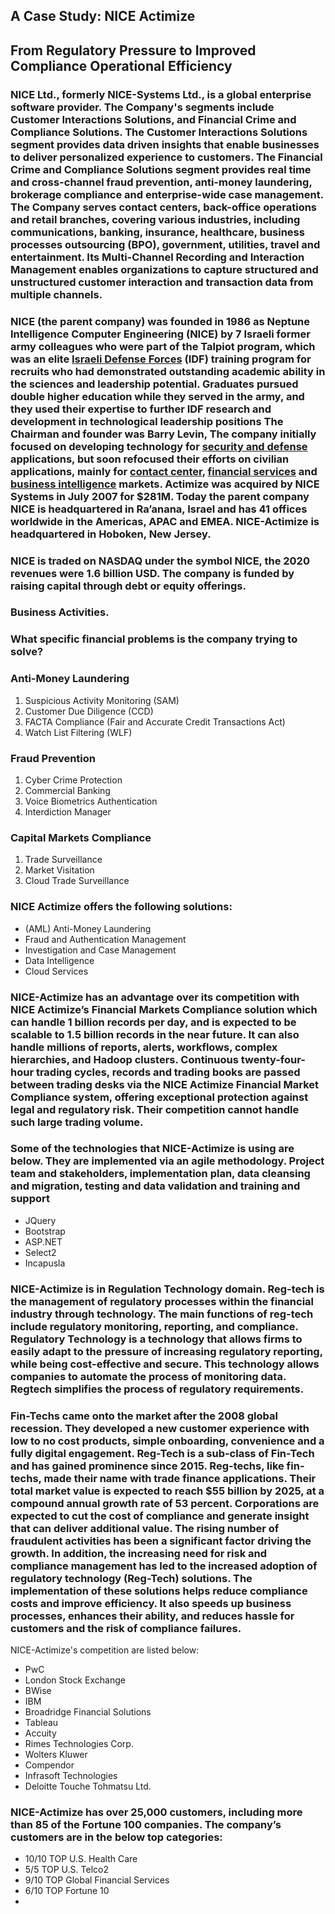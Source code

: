 

## A Case Study: NICE Actimize

## From Regulatory Pressure to Improved Compliance Operational Efficiency

### NICE Ltd., formerly NICE-Systems Ltd., is a global enterprise software provider. The Company's segments include Customer Interactions Solutions, and Financial Crime and Compliance Solutions. The Customer Interactions Solutions segment provides data driven insights that enable businesses to deliver personalized experience to customers. The Financial Crime and Compliance Solutions segment provides real time and cross-channel fraud prevention, anti-money laundering, brokerage compliance and enterprise-wide case management. The Company serves contact centers, back-office operations and retail branches, covering various industries, including communications, banking, insurance, healthcare, business processes outsourcing (BPO), government, utilities, travel and entertainment. Its Multi-Channel Recording and Interaction Management enables organizations to capture structured and unstructured customer interaction and transaction data from multiple channels.

### NICE (the parent company) was founded in 1986 as Neptune Intelligence Computer Engineering (NICE) by 7 Israeli former army colleagues who were part of the Talpiot program, which was an elite [Israeli Defense Forces](https://en.wikipedia.org/wiki/Israeli_Defense_Forces "Israeli Defense Forces") (IDF) training program for recruits who had demonstrated outstanding academic ability in the sciences and leadership potential. Graduates pursued double higher education while they served in the army, and they used their expertise to further IDF research and development in technological leadership positions The Chairman and founder was Barry Levin, The company initially focused on developing technology for [security and defense](https://en.wikipedia.org/w/index.php?title=Security_and_defense&action=edit&redlink=1 "Security and defense (page does not exist)") applications, but soon refocused their efforts on civilian applications, mainly for [contact center](https://en.wikipedia.org/wiki/Call_center "Call center"), [financial services](https://en.wikipedia.org/wiki/Financial_services "Financial services") and [business intelligence](https://en.wikipedia.org/wiki/Business_intelligence "Business intelligence") markets. Actimize was acquired by NICE Systems in July 2007 for $281M. Today the parent company NICE is headquartered in Ra’anana, Israel and has 41 offices worldwide in the Americas, APAC and EMEA. NICE-Actimize is headquartered in Hoboken, New Jersey.

### NICE is traded on NASDAQ under the symbol NICE, the 2020 revenues were 1.6 billion USD. The company is funded by raising capital through debt or equity offerings.

### Business Activities.

### What specific financial problems is the company trying to solve?

### Anti-Money Laundering
 1. Suspicious Activity Monitoring (SAM)
 2. Customer Due Diligence (CCD)
 3. FACTA Compliance (Fair and Accurate Credit Transactions Act)
 4. Watch List Filtering (WLF)

### Fraud Prevention
 1. Cyber Crime Protection
 2. Commercial Banking
 3. Voice Biometrics Authentication
 4. Interdiction Manager

### Capital Markets Compliance

 1. Trade Surveillance
 2. Market Visitation
 3. Cloud Trade Surveillance

### NICE Actimize offers the following solutions:

 - (AML) Anti-Money Laundering
 - Fraud and Authentication Management
 - Investigation and Case Management
 - Data Intelligence
 - Cloud Services

### NICE-Actimize has an advantage over its competition with NICE Actimize’s Financial Markets Compliance solution which can handle 1 billion records per day, and is expected to  be scalable to 1.5 billion records in the near future. It can also handle millions of reports, alerts, workflows, complex hierarchies, and Hadoop clusters. Continuous twenty-four-hour trading cycles, records and trading books are passed between trading desks via the NICE Actimize Financial Market Compliance system, offering exceptional protection against legal and regulatory risk. Their competition cannot handle such large trading volume.

### Some of the technologies that NICE-Actimize is using are below. They are implemented via an agile methodology. Project team and stakeholders, implementation plan, data cleansing and migration, testing and data validation and training and support

- JQuery
- Bootstrap
- ASP.NET
- Select2
- Incapusla


### NICE-Actimize is in Regulation Technology domain. Reg-tech is the management of regulatory processes within the financial industry through technology. The main functions of reg-tech include regulatory monitoring, reporting, and compliance. Regulatory Technology is a technology that allows firms to easily adapt to the pressure of increasing regulatory reporting, while being cost-effective and secure. This technology allows companies to automate the process of monitoring data. Regtech simplifies the process of regulatory requirements.

### Fin-Techs came onto the market after the 2008 global recession. They developed a new customer experience with low to no cost products, simple onboarding, convenience and a fully digital engagement.  Reg-Tech is a sub-class of Fin-Tech and has gained prominence since 2015.  Reg-techs, like fin-techs, made their name with trade finance applications. Their total market value is expected to reach $55 billion by 2025, at a compound annual growth rate of 53 percent. Corporations are expected to cut the cost of compliance and generate insight that can deliver additional value. The rising number of fraudulent activities has been a significant factor driving the growth. In addition, the increasing need for risk and compliance management has led to the increased adoption of regulatory technology (Reg-Tech) solutions. The implementation of these solutions helps reduce compliance costs and improve efficiency. It also speeds up business processes, enhances their ability, and reduces hassle for customers and the risk of compliance failures.

NICE-Actimize's competition are listed below:

- PwC
- London Stock Exchange
- BWise
- IBM
- Broadridge Financial Solutions
- Tableau
- Accuity
- Rimes Technologies Corp.
- Wolters Kluwer
- Compendor
- Infrasoft Technologies
- Deloitte Touche Tohmatsu Ltd.




###	NICE-Actimize has over 25,000 customers, including more than 85 of the Fortune 100 companies. The company’s customers are in the below top categories:

- 10/10 TOP U.S. Health Care
- 5/5 TOP U.S. Telco2
-	9/10 TOP Global Financial Services
-	6/10 TOP Fortune 10
- 

